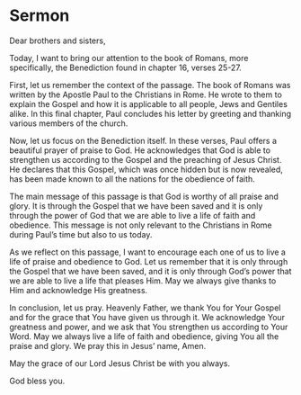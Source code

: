 # Sermon

Dear brothers and sisters,

Today, I want to bring our attention to the book of Romans, more specifically, the Benediction found in chapter 16, verses 25-27.

First, let us remember the context of the passage. The book of Romans was written by the Apostle Paul to the Christians in Rome. He wrote to them to explain the Gospel and how it is applicable to all people, Jews and Gentiles alike. In this final chapter, Paul concludes his letter by greeting and thanking various members of the church.

Now, let us focus on the Benediction itself. In these verses, Paul offers a beautiful prayer of praise to God. He acknowledges that God is able to strengthen us according to the Gospel and the preaching of Jesus Christ. He declares that this Gospel, which was once hidden but is now revealed, has been made known to all the nations for the obedience of faith.

The main message of this passage is that God is worthy of all praise and glory. It is through the Gospel that we have been saved and it is only through the power of God that we are able to live a life of faith and obedience. This message is not only relevant to the Christians in Rome during Paul’s time but also to us today.

As we reflect on this passage, I want to encourage each one of us to live a life of praise and obedience to God. Let us remember that it is only through the Gospel that we have been saved, and it is only through God’s power that we are able to live a life that pleases Him. May we always give thanks to Him and acknowledge His greatness.

In conclusion, let us pray. Heavenly Father, we thank You for Your Gospel and for the grace that You have given us through it. We acknowledge Your greatness and power, and we ask that You strengthen us according to Your Word. May we always live a life of faith and obedience, giving You all the praise and glory. We pray this in Jesus’ name, Amen.

May the grace of our Lord Jesus Christ be with you always.

God bless you.

